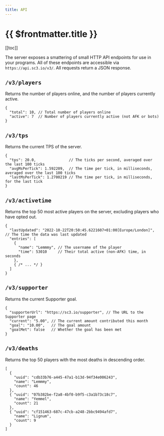 ```yaml
---
title: API
---
```


# {{ $frontmatter.title }}

[[toc]]

The server exposes a smattering of small HTTP API endpoints for use in your programs. All of these endpoints are
accessible via `https://api.sc3.io/v3/`. All requests return a JSON response.

## `/v3/players`

Returns the number of players online, and the number of players currently active.

```json5
{
  "total": 10, // Total number of players online
  "active": 7  // Number of players currently active (not AFK or bots)
}
```

## `/v3/tps`

Returns the current TPS of the server.

```json5
{
  "tps": 20.0,               // The ticks per second, averaged over the last 100 ticks
  "avgMsPerTick": 1.592209,  // The time per tick, in milliseconds, averaged over the last 100 ticks
  "lastMsPerTick": 1.2700219 // The time per tick, in milliseconds, for the last tick
}
```

## `/v3/activetime`

Returns the top 50 most active players on the server, excluding players who have opted out.

```json5
{
  "lastUpdated": "2022-10-22T20:50:45.6221607+01:00[Europe/London]", // The time the data was last updated
  "entries": [
    {
      "name": "Lemmmy", // The username of the player
      "time": 53010     // Their total active (non-AFK) time, in seconds
    },
    { /* ... */ }
  ]
} 
```

## `/v3/supporter`

Returns the current Supporter goal.

```json5
{
  "supporterUrl": "https://sc3.io/supporter", // The URL to the Supporter page
  "current": "5.00", // The current amount contributed this month
  "goal": "10.00",   // The goal amount
  "goalMet": false   // Whether the goal has been met
} 
```

## `/v3/deaths`

Returns the top 50 players with the most deaths in descending order.

```json5
[
  { 
    "uuid": "cdb33b76-a445-47a1-b13d-94f34e006243",
    "name": "Lemmmy",
    "count": 46
  },
  { "uuid": "07b382be-f2a8-4bf0-b9f5-c3a1b73c18c7",
    "name": "Yemmel",
    "count": 21
  },
  { "uuid": "cf151463-687c-47cb-a248-2bbc9494afd7",
    "name": "Lignum",
    "count": 9
  }
]
```
